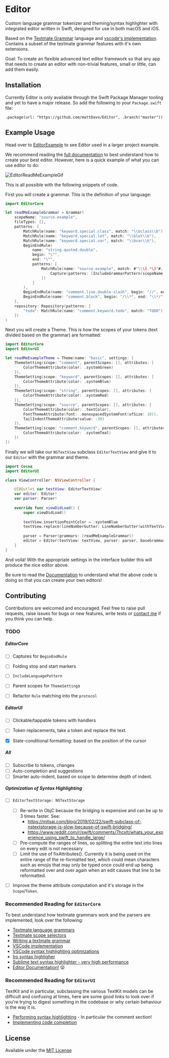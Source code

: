 # Editor

Custom language grammar tokenizer and theming/syntax highlighter with integrated editor written in Swift, designed for use in both macOS and iOS.

Based on the <a href="https://macromates.com/manual/en/language_grammars">Textmate Grammar</a> language and <a href="https://github.com/microsoft/vscode-textmate">vscode's implementation</a>. Contains a subset of the textmate grammar features with it's own extensions.

Goal: To create an flexible advanced text editor framework so that any app that needs to create an editor with non-trivial features, small or little, can add them easily.

## Installation
Currently Editor is only available through the Swift Package Manager tooling and yet to have a major release. So add the following to your `Package.swift` file:
```
.package(url: "https://github.com/mattDavo/Editor", .branch("master"))
```

## Example Usage
Head over to [EditorExample](https://github.com/mattDavo/EditorExample) to see Editor used in a larger project example.

We recommend reading the [full documentation](https://github.com/mattDavo/Editor/blob/master/DOCUMENTATION.md) to best understand how to create your best editor. However, here is a quick example of what you can use editor to do:

![EditorReadMeExampleGif](https://github.com/mattDavo/Editor/blob/master/Images/EditorReadMeExample.gif)

This is all possible with the following snippets of code.

First you will create a grammar. This is the definition of your language:

```Swift
import EditorCore

let readMeExampleGrammar = Grammar(
    scopeName: "source.example",
    fileTypes: [],
    patterns: [
        MatchRule(name: "keyword.special.class", match: "\\bclass\\b"),
        MatchRule(name: "keyword.special.let", match: "\\blet\\b"),
        MatchRule(name: "keyword.special.var", match: "\\bvar\\b"),
        BeginEndRule(
            name: "string.quoted.double",
            begin: "\"",
            end: "\"",
            patterns: [
                MatchRule(name: "source.example", match: #"\\\(.*\)"#, captures: [
                    Capture(patterns: [IncludeGrammarPattern(scopeName: "source.example")])
                ])
            ]
        ),
        BeginEndRule(name: "comment.line.double-slash", begin: "//", end: "\\n", patterns: [IncludeRulePattern(include: "todo")]),
        BeginEndRule(name: "comment.block", begin: "/\\*", end: "\\*/", patterns: [IncludeRulePattern(include: "todo")])
    ],
    repository: Repository(patterns: [
        "todo": MatchRule(name: "comment.keyword.todo", match: "TODO")
    ])
)
```

Next you will create a Theme. This is how the scopes of your tokens (text divided based on the grammar) are formatted:

```Swift
import EditorCore
import EditorUI

let readMeExampleTheme = Theme(name: "basic", settings: [
    ThemeSetting(scope: "comment", parentScopes: [], attributes: [
        ColorThemeAttribute(color: .systemGreen)
    ]),
    ThemeSetting(scope: "keyword", parentScopes: [], attributes: [
        ColorThemeAttribute(color: .systemBlue)
    ]),
    ThemeSetting(scope: "string", parentScopes: [], attributes: [
        ColorThemeAttribute(color: .systemRed)
    ]),
    ThemeSetting(scope: "source", parentScopes: [], attributes: [
        ColorThemeAttribute(color: .textColor),
        FontThemeAttribute(font: .monospacedSystemFont(ofSize: 18)),
        TailIndentThemeAttribute(value: -30)
    ]),
    ThemeSetting(scope: "comment.keyword", parentScopes: [], attributes: [
        ColorThemeAttribute(color: .systemTeal)
    ])
])
```

Finally we will take our `NSTextView` subclass `EditorTextView` and give it to our `Editor` with the grammar and theme.
```Swift
import Cocoa
import EditorUI

class ViewController: NSViewController {

    @IBOutlet var textView: EditorTextView!
    var editor: Editor!
    var parser: Parser!
    
    override func viewDidLoad() {
        super.viewDidLoad()
        
        textView.insertionPointColor = .systemBlue
        textView.replace(lineNumberGutter: LineNumberGutter(withTextView: textView))
        
        parser = Parser(grammars: [readMeExampleGrammar])
        editor = Editor(textView: textView, parser: parser, baseGrammar: readMeExampleGrammar, theme: exampleTheme)
    }
}
```

And voilà! With the appropriate settings in the interface builder this will produce the nice editor above.

Be sure to read the [Documentation](https://github.com/mattDavo/Editor/blob/master/DOCUMENTATION.md) to understand what the above code is doing so that you can create your own editors!



## Contributing

Contributions are welcomed and encouraged. Feel free to raise pull requests, raise issues for bugs or new features, write tests or [contact me](mailto:mattdavo15@gmail.com) if you think you can help.

### TODO
##### EditorCore
- [ ] Captures for `BeginEndRule`
- [ ] Folding stop and start markers
- [ ] `IncludeLanguagePattern`
- [ ] Parent scopes for `ThemeSetting`s
- [ ] Refactor `Rule` matching into the `protocol`


##### EditorUI
- [ ] Clickable/tappable tokens with handlers
- [ ] Token replacements, take a token and replace the text.
- [x] State-conditional formatting: based on the position of the cursor


##### All
- [ ] Subscribe to tokens, changes
- [ ] Auto-completion and suggestions
- [ ] Smarter auto-indent, based on scope to determine depth of indent.

##### Optimization of Syntax Highlighting
- [ ] `EditorTextStorage: NSTextStorage`
    - [ ] Re-write in ObjC because the bridging is expensive and can be up to 3 times faster. See:
        - https://mjtsai.com/blog/2019/02/22/swift-subclass-of-nstextstorage-is-slow-because-of-swift-bridging/
        - https://www.reddit.com/r/swift/comments/7hcxlt/whats_your_experience_using_swift_to_handle_large/
    - [ ] Pre-compute the ranges of lines, so splitting the entire text into lines on every edit is not necessary
    - [ ] Limit the use of fixAttributes(). Currently it is being used on the entire range of the re-formatted text, which could mean characters such as emojis that may only be typed once could end up being reformatted over and over again when an edit causes that line to be reformatted.
- [ ] Improve the theme attribute computation and it's storage in the `Scope`/`Token`.


### Recommended Reading for `EditorCore`

To best understand how textmate grammars work and the parsers are implemented, look over the following:
- [Textmate language grammars](https://macromates.com/manual/en/language_grammars)
- [Textmate scope selectors](https://macromates.com/manual/en/scope_selectors]=)
- [Writing a textmate grammar](https://www.apeth.com/nonblog/stories/textmatebundle.html)
- [VSCode implementation](https://github.com/microsoft/vscode-textmate)
- [VSCode syntax highlighting optimizations](https://code.visualstudio.com/blogs/2017/02/08/syntax-highlighting-optimizations)
- [Iro syntax highligher](https://medium.com/@model_train/creating-universal-syntax-highlighters-with-iro-549501698fd2)
- [Sublime text syntax highlighter - very high performance](https://github.com/trishume/syntect)
- [Editor Documentation!](https://github.com/mattDavo/Editor/blob/master/DOCUMENTATION.md) 😜

### Recommended Reading for `EditorUI`
TextKit and in particular, subclassing the various TextKit models can be difficult and confusing at times, here are some good links to look over if you're trying to digest something in the codebase or why certain behaviour is the way it is.
- [Performing syntax highlighting](https://christiantietze.de/posts/2017/11/syntax-highlight-nstextstorage-insertion-point-change/) - In particular the comment section!
- [Implementing code completion](https://stackoverflow.com/a/16754457)

## License
Available under the [MIT License](https://github.com/mattDavo/Editor/blob/master/LICENSE)
